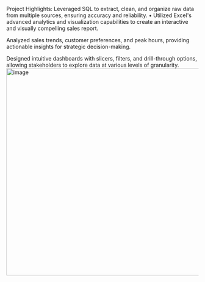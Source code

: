 Project Highlights:
Leveraged SQL to extract, clean, and organize raw data from multiple sources, ensuring accuracy and reliability. • Utilized Excel's advanced analytics and visualization capabilities to create an interactive and visually compelling sales report.

Analyzed sales trends, customer preferences, and peak hours, providing actionable insights for strategic decision-making.

Designed intuitive dashboards with slicers, filters, and drill-through options, allowing stakeholders to explore data at various levels of granularity.
<img width="542" alt="image" src="https://github.com/coderkathait/Pizza-Sales-dashboard/assets/124599656/41ad2374-e769-4b31-8a70-c86cfbb6f319">
